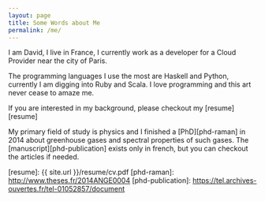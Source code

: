 ```yaml
---
layout: page
title: Some Words about Me
permalink: /me/
---
```


I am David, I live in France, I currently work as a developer for a Cloud Provider
near the city of Paris.

The programming languages I use the most are Haskell and Python, currently I am digging
into Ruby and Scala. I love programming and this art never cease to amaze me.

If you are interested in my background, please checkout my [resume][resume]

My primary field of study is physics and I finished a [PhD][phd-raman] in 2014 about greenhouse gases
and spectral properties of such gases. The [manuscript][phd-publication] exists only in french, but you can
checkout the articles if needed.

[resume]: {{ site.url }}/resume/cv.pdf
[phd-raman]: http://www.theses.fr/2014ANGE0004
[phd-publication]: https://tel.archives-ouvertes.fr/tel-01052857/document
